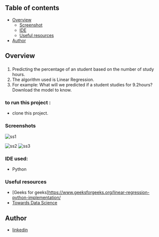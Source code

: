 ## Table of contents

- [Overview](#overview)
  - [Screenshot](#screenshot)
  - [IDE](#IDE)
  - [Useful resources](#useful-resources)
- [Author](#author)

## Overview

###
 <ol>
  <li>Predicting the percentage of an student based on the number of study hours.
  <li>The algorithm used is Linear Regression.
  <li>For example: What will we predicted if a student studies for 9.2hours? 
    Download the model to know.

 
 </ol>

### to run this project :
  - clone this project.
### Screenshots
![ss1](https://user-images.githubusercontent.com/61360429/206864862-6a87c610-c1be-4d31-b180-08534a8ea6e3.png)

![ss2](https://user-images.githubusercontent.com/61360429/206864763-f60f7ad3-997b-48a1-b063-64b760eeae82.png)
![ss3](https://user-images.githubusercontent.com/61360429/206864766-00c2b593-0a90-47b3-905d-5086140b757b.png)

### IDE used:

- Python

### Useful resources

- [Geeks for geeks]https://www.geeksforgeeks.org/linear-regression-python-implementation/
- [Towards Data Science ](https://towardsdatascience.com/linear-regression-using-python-b136c91bf0a2)

## Author

- [linkedin ](https://www.linkedin.com/in/mariam-mounier-a8b254192/)
